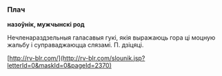 ### Плач
**назоўнік, мужчынскі род**

Нечленараздзельныя галасавыя гукі, якія выражаюць гора ці моцную жальбу і суправаджаюцца слязамі. П. дзіцяці.

<a rel="author">[http://rv-blr.com/](http://rv-blr.com/slounik.jsp?letterId=0&maskId=0&pageId=2370)</a>

